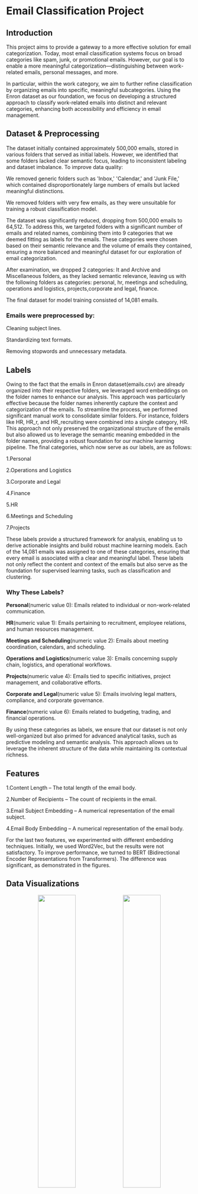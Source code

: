 # Email Classification Project

## Introduction
This project aims to provide a gateway to a more effective solution for email categorization. Today, most email classification systems focus on broad categories like spam, junk, or promotional emails. However, our goal is to enable a more meaningful categorization—distinguishing between work-related emails, personal messages, and more.

In particular, within the work category, we aim to further refine classification by organizing emails into specific, meaningful subcategories. Using the Enron dataset as our foundation, we focus on developing a structured approach to classify work-related emails into distinct and relevant categories, enhancing both accessibility and efficiency in email management.

## Dataset & Preprocessing

The dataset initially contained approximately 500,000 emails, stored in various folders that served as initial labels. However, we identified that some folders lacked clear semantic focus, leading to inconsistent labeling and dataset imbalance. To improve data quality:

We removed generic folders such as 'Inbox,' 'Calendar,' and 'Junk File,' which contained disproportionately large numbers of emails but lacked meaningful distinctions.

We removed folders with very few emails, as they were unsuitable for training a robust classification model.

The dataset was significantly reduced, dropping from 500,000 emails to 64,512. To address this, we targeted folders with a significant number of emails and related names, combining them into 9 categories that we deemed fitting as labels for the emails. These categories were chosen based on their semantic relevance and the volume of emails they contained, ensuring a more balanced and meaningful dataset for our exploration of email categorization.

After examination, we dropped 2 categories: It and  Archive and Miscellaneous folders, as they lacked semantic relevance, leaving us with the following folders as categories:
personal, hr, meetings and scheduling, operations and logistics, projects,corporate and legal, finance.

The final dataset for model training consisted of 14,081 emails.

### Emails were preprocessed by:

Cleaning subject lines.

Standardizing text formats.

Removing stopwords and unnecessary metadata.

## Labels
Owing to the fact that the emails in Enron dataset(emails.csv) are already organized into their respective folders, we leveraged word embeddings on the folder names to enhance our analysis. This approach was particularly effective because the folder names inherently capture the context and categorization of the emails. To streamline the process, we performed significant manual work to consolidate similar folders. For instance, folders like HR, HR_r, and HR_recruiting were combined into a single category, HR.
This approach not only preserved the organizational structure of the emails but also allowed us to leverage the semantic meaning embedded in the folder names, providing a robust foundation for our machine learning pipeline.
The final categories, which now serve as our labels, are as follows:

1.Personal

2.Operations and Logistics

3.Corporate and Legal

4.Finance

5.HR

6.Meetings and Scheduling

7.Projects

These labels provide a structured framework for analysis, enabling us to derive actionable insights and build robust machine learning models. Each of the 14,081 emails was assigned to one of these categories, ensuring that every email is associated with a clear and meaningful label. These labels not only reflect the content and context of the emails but also serve as the foundation for supervised learning tasks, such as classification and clustering.

### Why These Labels?

**Personal**(numeric value 0): Emails related to individual or non-work-related communication.

**HR**(numeric value 1): Emails pertaining to recruitment, employee relations, and human resources management.

**Meetings and Scheduling**(numeric value 2): Emails about meeting coordination, calendars, and scheduling.

**Operations and Logistics**(numeric value 3): Emails concerning supply chain, logistics, and operational workflows.

**Projects**(numeric value 4): Emails tied to specific initiatives, project management, and collaborative efforts.

**Corporate and Legal**(numeric value 5): Emails involving legal matters, compliance, and corporate governance.

**Finance**(numeric value 6): Emails related to budgeting, trading, and financial operations.

By using these categories as labels, we ensure that our dataset is not only well-organized but also primed for advanced analytical tasks, such as predictive modeling and semantic analysis. This approach allows us to leverage the inherent structure of the data while maintaining its contextual richness.


## Features
1.Content Length – The total length of the email body.

2.Number of Recipients – The count of recipients in the email.

3.Email Subject Embedding – A numerical representation of the email subject.

4.Email Body Embedding – A numerical representation of the email body.

For the last two features, we experimented with different embedding techniques. Initially, we used Word2Vec, but the results were not satisfactory. To improve performance, we turned to BERT (Bidirectional Encoder Representations from Transformers). The difference was significant, as demonstrated in the figures.

## Data Visualizations

<p align="center">
  <img src="Figure/Word2Vec2DPCA.png" width="45%" style="display: inline-block;" />
  <img src="Figure/BERT2DPCA.png" width="45%" style="display: inline-block;" />
</p>

BERT embeddings demonstrate superior clustering of email data compared to Word2Vec, with more distinct and meaningful groupings visible in the PCA visualization. While Word2Vec shows scattered, overlapping distributions, BERT's contextual understanding creates clearer separation between categories, particularly for label 2, suggesting it captures more nuanced semantic relationships in email content.

<p align="center">
  <img src="Figure/Word2Vec3DPCA.png" width="45%" style="display: inline-block;" />
  <img src="Figure/BERT3DPCA.png" width="45%" style="display: inline-block;" />
</p>

The addition of a third dimension in PCA visualization further highlights the differences between embedding techniques. In the 3D space, Word2Vec (Image 1) continues to show predominantly scattered data with orange label 0 dominating, while the BERT visualization (Image 2) reveals even more distinct separation between clusters, particularly for the red label 2 points which form a cohesive region with some outlier groups. This enhanced separability in three dimensions reinforces BERT's superior ability to capture semantic relationships in email data, as the contextual embeddings maintain their structural integrity across multiple principal components, suggesting BERT would likely provide better performance for downstream classification tasks.

<p align="center">
  <img src="Figure/T-SNE_Word2Vec.png" width="45%" style="display: inline-block;" />
  <img src="Figure/T-SNE_BERT.png" width="45%" style="display: inline-block;" />
</p>

As we have observed, the t-SNE technique does not break the insights from the PCA analysis; instead, it reinforces them.

# Hypothesis

The t-SNE and PCA visualizations reveal the inherent complexity of our email embedding space. As we compare Word2Vec and BERT representations through both dimensionality reduction techniques, a clear pattern emerges. The data exhibits significant non-linear characteristics with intricate cluster structures that resist simple separation.

BERT embeddings consistently demonstrate superior cluster formation compared to Word2Vec, with more defined boundaries between email categories. This is particularly evident in the t-SNE visualizations, where BERT's contextual understanding creates distinctive satellite clusters and clearer separation for other categories. 

Word2Vec, while showing some clustering tendencies, produces more overlapping distributions with less defined category boundaries.
Model Selection Implications
Given the non-linear separability and high dimensionality of these embeddings, simpler models like Logistic Regression would indeed struggle to establish effective decision boundaries. 

The complex interrelationships between data points require algorithms capable of modeling non-linear patterns across multiple dimensions.
SVM with RBF kernel stands as a more promising approach, as it can project the data into higher-dimensional spaces to find separation planes invisible in the original feature space.

Its ability to capture intricate patterns makes it well-suited for classifying the semantically rich representations that BERT produces.

These visualizations strongly suggest that leveraging BERT embeddings with non-linear classifiers would yield the most effective email categorization system, capitalizing on both the quality of the representation and the classifier's ability to establish appropriate decision boundaries in complex feature spaces

A significant challenge emerges when examining the "Personal" category within our email classification framework. Unlike work-specific categories with distinctive terminology and contexts, personal communications encompass a wide spectrum of topics and language patterns.

This breadth of content creates substantial overlap with other categories in the embedding space.

We anticipate that classifiers will face particular difficulty establishing clear boundaries around the personal category, potentially misclassifying work-related emails that contain casual language or general topics.

This classification uncertainty represents a significant challenge that may reduce overall model performance, even when using BERT's superior embeddings with advanced non-linear classifiers.

## Machine Learning Models Used
To classify emails effectively, we experimented with multiple models:

### Multi Class Logistic Regression

Multi-class Logistic Regression is expected to underperform compared to other models due to the high dimensionality of our dataset and the lack of clearly separable classes. Given the complex nature of our features, linear decision boundaries may struggle to capture meaningful distinctions between categories, leading to suboptimal classification performance.

### Random Forest

Random Forest is expected to perform well due to its ability to handle high-dimensional data and capture complex decision boundaries. By aggregating multiple decision trees, it reduces overfitting and improves generalization. Additionally, its ensemble nature helps mitigate the impact of noisy or overlapping data, making it a strong candidate for classification in our dataset.

### Support Vector Machine

Support Vector Machines (SVM) are expected to perform reasonably well, especially with the right kernel choice.
Given our high-dimensional data, SVM with a nonlinear kernel (such as RBF) can effectively capture complex decision boundaries by mapping the data into a higher-dimensional space where it becomes more separable. The RBF kernel transforms the input space using a similarity measure based on distance, allowing it to handle intricate patterns that a linear kernel would struggle with. This makes it particularly useful when class distributions overlap or when relationships between features are highly nonlinear.


## Key Findings & Impact


### Multi Class Logistic Regression
<p align="center">
  <img src="Figure/W2V_LG_loss.png" width="45%" style="display: inline-block;" />
  <img src="Figure/BERT_LG_loss.png" width="45%" style="display: inline-block;" />
</p>


### Random Forest
perform 

### Support Vector Machine


We observed that Word2Vec did not provide satisfactory separation or model results for our email categorization task. Upon further research, we discovered that Word2Vec generates word vectors in a way that does not always preserve the semantic meaning of words, especially in contexts where word order and deeper contextual understanding are crucial.

To address this, we transitioned to using BERT (Bidirectional Encoder Representations from Transformers) for vectorizing the email text. Unlike Word2Vec, BERT captures the contextual meaning of words by considering the entire sentence structure, resulting in richer and more semantically meaningful embeddings.

## Future Improvements

### Diversify Data Sources
Expand Data Collection: Currently, we rely on the Ernon dataset, which primarily consists of business corporate data. To achieve a more comprehensive understanding, we should incorporate data from various sectors such as:

Universities: Academic and research data.

Hospitals: Healthcare and medical records.

Construction: Infrastructure and project-related data.

Other Fields: Include data from retail, technology, agriculture, and more.

Categorize Jobs: By integrating data from multiple sectors, we can better categorize and analyze job roles across different industries.

### Integrate Advanced Algorithms
Explore Complex Models: While we have utilized algorithms like Random Forest, DBSCAN, Logistic Regression (LG), and Support Vector Machines (SVM), there is potential to integrate more sophisticated models such as:

Check GBM, XGBoost, hyperparameter!
Gradient Boosting Machines (GBM): For improved predictive accuracy.

XGBoost/LightGBM: Efficient and scalable implementations of gradient boosting.

Neural Networks: Deep learning models for capturing complex patterns.

Ensemble Methods: Combine multiple models to enhance performance.

Hyperparameter Tuning: Optimize the parameters of these algorithms to achieve better results.

### Enhance Word Embeddings
Experiment with Embedding Techniques: Explore various word embedding algorithms to better capture semantic relationships in the data. Some options include:

GloVe: Global Vectors for word representation.

FastText: For capturing subword information.

Domain-Specific Embeddings: Train embeddings on domain-specific corpora to better fit the nuances of different sectors.

### Improve Data Quality and Preprocessing

Data Cleaning: Implement more rigorous data cleaning techniques to handle missing values, outliers, and inconsistencies.

Feature Engineering: Create more informative features that can enhance model performance.



